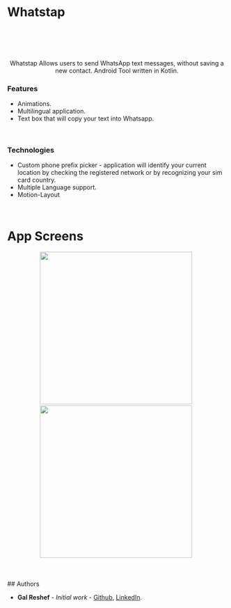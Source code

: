 # Whatstap 
##
<p align="center">
<img src="">
</p>
<br>
</br>


 <p align="center"> 
  Whatstap Allows users to send WhatsApp text messages, without saving a new contact.
  Android Tool written in Kotlin.
  </p>

  

### Features  
 - Animations.
 - Multilingual application.
 - Text box that will copy your text into Whatsapp.
 
<br>

### Technologies 
- Custom phone prefix picker - application will identify your current location by checking the registered network or by recognizing your sim card country.
- Multiple Language support.
- Motion-Layout

<br>

# App Screens
<p align="center">
   <a><img src="" height="350" ></a>&nbsp; 
   <a><img src="" height="350"></a>&nbsp;
</p>

<br>
<br>
## Authors

* **Gal Reshef** - *Initial work* - [Github](https://github.com/galsreshef), [LinkedIn](https://www.linkedin.com/in/gal-reshef-software-developer/).

